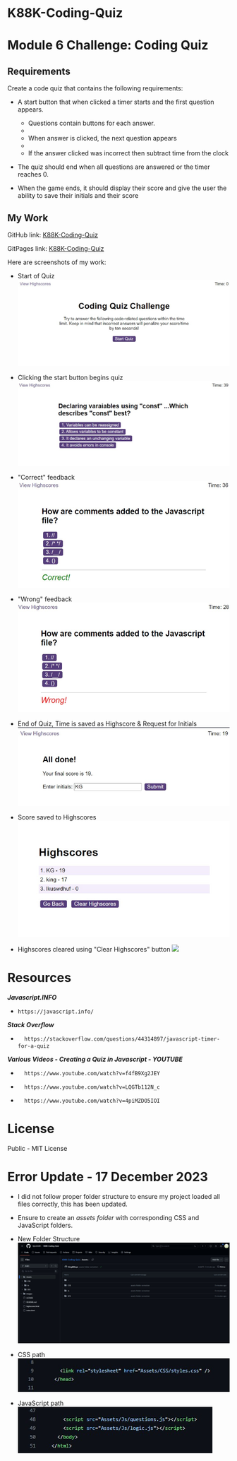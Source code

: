 # K88K-Coding-Quiz

# Module 6 Challenge: Coding Quiz

## Requirements

Create a code quiz that contains the following requirements:

* A start button that when clicked a timer starts and the first question appears.
 
  * Questions contain buttons for each answer.
  * 
  * When answer is clicked, the next question appears
  * 
  * If the answer clicked was incorrect then subtract time from the clock

* The quiz should end when all questions are answered or the timer reaches 0.

* When the game ends, it should display their score and give the user the ability to save their initials and their score

## My Work

GitHub link: [K88K-Coding-Quiz](https://github.com/KyloGG88/K88K-Coding-Quiz)

GitPages link: [K88K-Coding-Quiz](https://kylogg88.github.io/K88K-Coding-Quiz/)

Here are screenshots of my work:

* Start of Quiz
![](images/Start.jpg)

* Clicking the start button begins quiz       
![](images/Question.jpg)

* "Correct" feedback 
![](images/Right.jpg)

* "Wrong" feedback 
![](images/Wrong.jpg)

* End of Quiz, Time is saved as Highscore & Request for Initials
![](images/End.jpg)

* Score saved to Highscores
![](images/Highscores.jpg)

* Highscores cleared using "Clear Highscores" button
![](images/Highscores_cleared.jpg)

# Resources

***Javascript.INFO***
*     https://javascript.info/
***Stack Overflow***
*       https://stackoverflow.com/questions/44314897/javascript-timer-for-a-quiz
***Various Videos - Creating a Quiz in Javascript - YOUTUBE***
*       https://www.youtube.com/watch?v=f4fB9Xg2JEY
*       https://www.youtube.com/watch?v=LQGTb112N_c
*       https://www.youtube.com/watch?v=4piMZDO5IOI

# License

Public - MIT License

# Error Update - 17 December 2023

* I did not follow proper folder structure to ensure my project loaded all files correctly, this has been updated.
* Ensure to create an *assets folder* with corresponding CSS and JavaScript folders.

* New Folder Structure
![](images/Folder-path-corrections.jpg)

* CSS path
![](images/css-path.jpg)

* JavaScript path
![](images/javascript-path.jpg)
